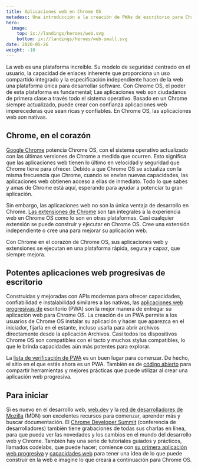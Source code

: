 ```yaml
---
title: Aplicaciones web en Chrome OS
metadesc: Una introducción a la creación de PWAs de escritorio para Chrome OS.
hero:
  image:
    top: ix://landings/heroes/web.svg
    bottom: ix://landings/heroes/web-small.svg
date: 2020-05-26
weight: -10
---
```


La web es una plataforma increíble. Su modelo de seguridad centrado en el usuario, la capacidad de enlaces inherente que proporciona un uso compartido integrado y la especificación independiente hacen de la web una plataforma única para desarrollar software. Con Chrome OS, el poder de esta plataforma es fundamental; Las aplicaciones web son ciudadanos de primera clase a través todo el sistema operativo. Basado en un Chrome siempre actualizado, puede crear con confianza aplicaciones web imperecederas que sean ricas y confiables. En Chrome OS, las aplicaciones web _son_ nativas.

## Chrome, en el corazón

[Google Chrome](https://www.google.com/chrome/?hl={{locale.code}}) potencia Chrome OS, con el sistema operativo actualizado con las últimas versiones de Chrome a medida que ocurren. Esto significa que las aplicaciones web tienen lo último en velocidad y seguridad que Chrome tiene para ofrecer. Debido a que Chrome OS se actualiza con la misma frecuencia que Chrome, cuando se envían nuevas capacidades, las aplicaciones web obtienen acceso a ellas de inmediato. Todo lo que sabes y amas de Chrome está aquí, esperando para ayudar a potenciar tu gran aplicación.

Sin embargo, las aplicaciones web no son la única ventaja de desarrollo en Chrome. [Las extensiones de Chrome](https://developer.chrome.com/extensions) son tan integrales a la experiencia web en Chrome OS como lo son en otras plataformas. Casi cualquier extensión se puede construir y ejecutar en Chrome OS. Cree una extensión independiente o cree una para mejorar su aplicación web.

Con Chrome en el corazón de Chrome OS, sus aplicaciones web y extensiones se ejecutan en una plataforma rápida, segura y capaz, que siempre mejora.

## Potentes aplicaciones web progresivas de escritorio

Construidas y mejoradas con APIs modernas para ofrecer capacidades, confiabilidad e instalabilidad similares a las nativas, las [aplicaciones web progresivas de](https://web.dev/what-are-pwas/) escritorio (PWA) son la mejor manera de entregar su aplicación web para Chrome OS. La creación de un PWA permite a los usuarios de Chrome OS instalar su aplicación y hacer que aparezca en el iniciador, fijarla en el estante, incluso usarla para abrir archivos directamente desde la aplicación Archivos. Casi todos los dispositivos Chrome OS son compatibles con el tacto y muchos stylus compatibles, lo que le brinda capacidades aún más potentes para explorar.

La [lista de verificación de PWA](https://web.dev/pwa-checklist/) es un buen lugar para comenzar. De hecho, el sitio en el que estás ahora es un PWA. También es de [código abierto](https://github.com/chromeos/chromeos.dev) para compartir herramientas y mejores prácticas que puede utilizar al crear una aplicación web progresiva.

## Para iniciar

Si es nuevo en el desarrollo web, [web.dev](https://web.dev/) y la [red de desarrolladores de Mozilla](https://developer.mozilla.org/en-US/) (MDN) son excelentes recursos para comenzar, aprender más y buscar documentación. El [Chrome Developer Summit](https://developer.chrome.com/devsummit/) (conferencia de desarrolladores) también tiene grabaciones de todas sus charlas en línea, para que pueda ver las novedades y los cambios en el mundo del desarrollo web y Chrome. También hay una serie de tutoriales guiados y prácticos, llamados codelabs, que puede hacer; comience con [su primera aplicación web progresiva](https://codelabs.developers.google.com/codelabs/your-first-pwapp/index.html#0) y [capacidades web](https://codelabs.developers.google.com/codelabs/web-capabilities/index.html) para tener una idea de lo que puede construir en la web e imagine lo que creará a continuación para Chrome OS.
